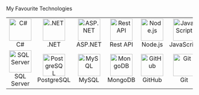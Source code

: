 My Favourite Technologies
<markdown-accessiblity-table><table> <tr> <td align="center" width="96"> <img src="https://techstack-generator.vercel.app/csharp-icon.svg" width="60" height="60" alt="C#"/><br>C# </td> <td align="center" width="96"> <img src="https://cdn.jsdelivr.net/gh/devicons/devicon/icons/dot-net/dot-net-original-wordmark.svg" width="60" height="60" alt=".NET"/><br>.NET </td> <td align="center" width="96"> <img src="https://skillicons.dev/icons?i=dotnet" width="60" height="60" alt="ASP.NET"/><br>ASP.NET </td> <td align="center" width="96"> <img src="https://techstack-generator.vercel.app/restapi-icon.svg" width="60" height="60" alt="Rest API"/><br>Rest API </td> <td align="center" width="96"> <img src="https://skillicons.dev/icons?i=nodejs" width="60" height="60" alt="Node.js"/><br>Node.js </td> <td align="center" width="96"> <img src="https://techstack-generator.vercel.app/js-icon.svg" width="60" height="60" alt="JavaScript"/><br>JavaScript </td> <td align="center" width="96"> <img src="https://skillicons.dev/icons?i=jquery" width="60" height="60" alt="jQuery"/><br>jQuery </td> <td align="center" width="96"> <img src="https://techstack-generator.vercel.app/react-icon.svg" width="60" height="60" alt="React"/><br>React </td> <td align="center" width="96"> <img src="https://skillicons.dev/icons?i=azure" width="60" height="60" alt="Azure"/><br>Azure </td> </tr> <tr> <td align="center" width="96"> <img src="https://user-images.githubusercontent.com/4249331/52232852-e2c4f780-28bd-11e9-835d-1e3cf3e43888.png" width="60" height="60" alt="SQL Server"/><br>SQL Server </td> <td align="center" width="96"> <img src="https://skillicons.dev/icons?i=postgres" width="60" height="60" alt="PostgreSQL"/><br>PostgreSQL </td> <td align="center" width="96"> <img src="https://techstack-generator.vercel.app/mysql-icon.svg" width="60" height="60" alt="MySQL"/><br>MySQL </td> <td align="center" width="96"> <img src="https://skillicons.dev/icons?i=mongodb" width="60" height="60" alt="MongoDB"/><br>MongoDB </td> <td align="center" width="96"> <img src="https://techstack-generator.vercel.app/github-icon.svg" width="60" height="60" alt="GitHub"/><br>GitHub </td> <td align="center" width="96"> <img src="https://skillicons.dev/icons?i=git" width="60" height="60" alt="Git"/><br>Git </td> <td align="center" width="96"> <img src="https://skillicons.dev/icons?i=html" width="60" height="60" alt="HTML"/><br>HTML </td> <td align="center" width="96"> <img src="https://skillicons.dev/icons?i=css" width="60" height="60" alt="CSS"/><br>CSS </td> <td align="center" width="96"> <img src="https://skillicons.dev/icons?i=bootstrap" width="60" height="60" alt="Bootstrap"/><br>Bootstrap </td> </tr> </table></markdown-accessiblity-table>
